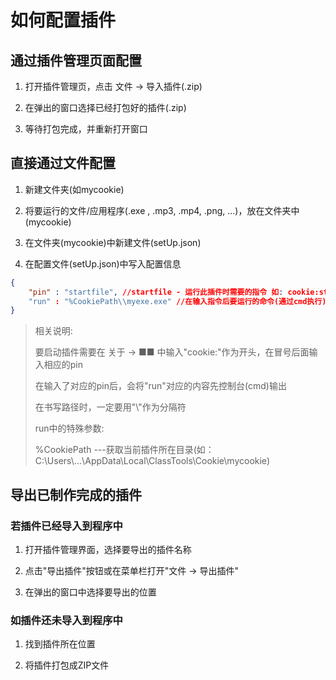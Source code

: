 # 如何配置插件

## 通过插件管理页面配置

1. 打开插件管理页，点击 文件 -> 导入插件(.zip)

2. 在弹出的窗口选择已经打包好的插件(.zip)

3. 等待打包完成，并重新打开窗口

## 直接通过文件配置

1. 新建文件夹(如mycookie)

2. 将要运行的文件/应用程序(.exe , .mp3, .mp4, .png, ...)，放在文件夹中(mycookie)

3. 在文件夹(mycookie)中新建文件(setUp.json)

4. 在配置文件(setUp.json)中写入配置信息

```json
{
    "pin" : "startfile", //startfile - 运行此插件时需要的指令 如: cookie:startfile
    "run" : "%CookiePath\\myexe.exe" //在输入指令后要运行的命令(通过cmd执行)
}
```

> 相关说明:
> 
> 要启动插件需要在 关于 -> ■■ 中输入"cookie:"作为开头，在冒号后面输入相应的pin
> 
> 在输入了对应的pin后，会将"run"对应的内容先控制台(cmd)输出
> 
> 在书写路径时，一定要用"\\\"作为分隔符
> 
> run中的特殊参数:
> 
> %CookiePath ---获取当前插件所在目录(如：C:\Users\\...\AppData\Local\ClassTools\Cookie\mycookie)

## 导出已制作完成的插件

### 若插件已经导入到程序中

1. 打开插件管理界面，选择要导出的插件名称

2. 点击"导出插件"按钮或在菜单栏打开"文件 -> 导出插件"

3. 在弹出的窗口中选择要导出的位置

### 如插件还未导入到程序中

1. 找到插件所在位置

2. 将插件打包成ZIP文件
